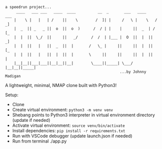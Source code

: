 ```
a speedrun project...
     ____   ___ ___   ____  ____          __  _       ___   ____     ___
    |    \ |   |   | /    ||    \        /  ]| |     /   \ |    \   /  _]
    |  _  || _   _ ||  o  ||  o  )      /  / | |    |     ||  _  | /  [_
    |  |  ||  \_/  ||     ||   _/      /  /  | |___ |  O  ||  |  ||    _]
    |  |  ||   |   ||  _  ||  |       /   \_ |     ||     ||  |  ||   [_
    |  |  ||   |   ||  |  ||  |       \     ||     ||     ||  |  ||     |
    |__|__||___|___||__|__||__|        \____||_____| \___/ |__|__||_____|
                                                    ...by Johnny Madigan
```

A lightweight, minimal, NMAP clone built with Python3!

Setup:

- Clone
- Create virtual environment: `python3 -m venv venv`
- Shebang points to Python3 interpreter in virtual environment directory (update if needed)
- Activate virtual environment: `source venv/bin/activate`
- Install dependencies: `pip install -r requirements.txt`
- Run with VSCode debugger (update launch.json if needed)
- Run from terminal ./app.py
